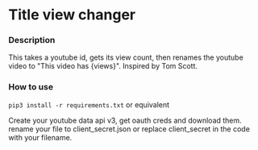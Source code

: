 # Title view changer
### Description
This takes a youtube id, gets its view count, then renames the youtube video to "This video has {views}". Inspired by Tom Scott.

### How to use

`pip3 install -r requirements.txt`
or equivalent

Create your youtube data api v3, get oauth creds and download them. rename your file to client_secret.json or replace client_secret in the code with your filename. 
